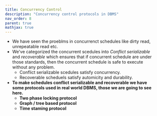 ```yaml
---
title: Concurrency Control
description: "Concurrency control protocols in DBMS"
nav_order: 8
parent: true
mathjax: true
---
```


- We have seen the proeblms in concurrenct schedules like dirty read, unrepeatable read etc.
- We've categorized the concurrent scedules into *Conflict serializable* and *recoverable*  which ensures that if concurrent schedule are under those standards, then the concurrent schedule is safe to execute without any problem.
    - Conflict serializable scedules satisfy concurrency.
    - Recoverable scheduels satisfy automicity and durability.
- **To make schedules conflict serializable and recoverable we have some protocols used in real world DBMS, those we are going to see here.**
    - **Two phase locking protocol**
    - **Graph / tree based protocol**
    - **Time staming protocol**